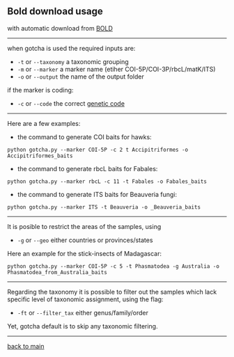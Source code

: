 ## Bold download usage


with automatic download from [BOLD](https://www.boldsystems.org/)
 
 
---


when gotcha is used the required inputs are:


- ```-t``` or ```--taxonomy``` a taxonomic grouping
- ```-m``` or ```--marker``` a marker name (etiher COI-5P/COI-3P/rbcL/matK/ITS)
- ```-o``` or ```--output``` the name of the output folder


if the marker is coding:


- ```-c``` or ```--code``` the correct [genetic code](https://www.ncbi.nlm.nih.gov/Taxonomy/Utils/wprintgc.cgi)


---


Here are a few examples:


- the command to generate COI baits for hawks:


```python gotcha.py --marker COI-5P -c 2 t Accipitriformes -o Accipitriformes_baits```


- the command to generate rbcL baits for Fabales:


```python gotcha.py --marker rbcL -c 11 -t Fabales -o Fabales_baits```


- the command to generate ITS baits for Beauveria fungi:


```python gotcha.py --marker ITS -t Beauveria -o _Beauveria_baits```


---


It is posible to restrict the areas of the samples, using


- ```-g``` or ```--geo``` either countries or provinces/states


Here an example for the stick-insects of Madagascar:


```python gotcha.py --marker COI-5P -c 5 -t Phasmatodea -g Australia -o Phasmatodea_from_Australia_baits```


---


Regarding the taxonomy it is possible to filter out the samples which lack specific level of taxonomic assignment, using the flag:


- ```-ft``` or ```--filter_tax``` either genus/family/order


Yet, gotcha default is to skip any taxonomic filtering.


---


[back to main](https://github.com/Kevinnota/gotcha/blob/main/0.md)